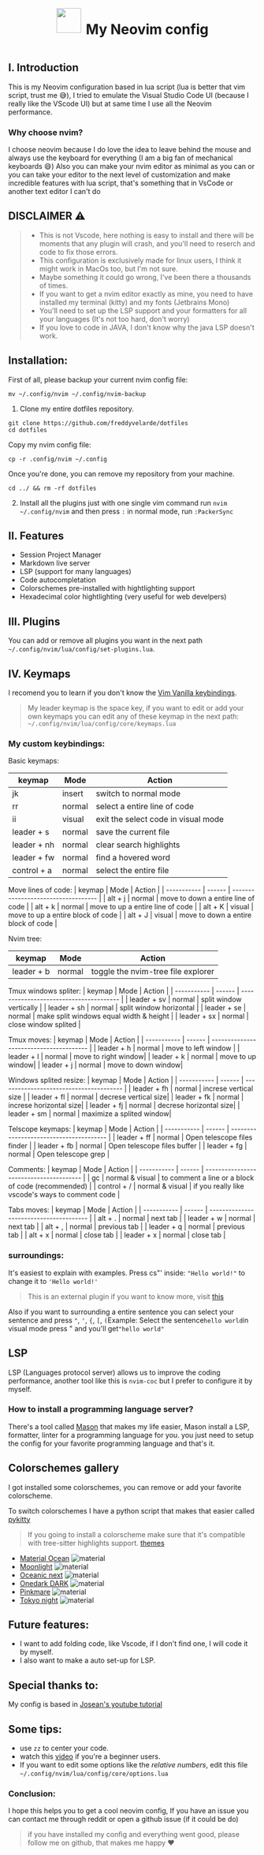 <div style="display: flex; justify-content: center; align-items: center">
  <img src="../../.screenshots/nvim-gallery/nvim-logo.png" width="50" height="50" style="margin-bottom: 15px; margin-right: 10px "  />
  <h1>My Neovim config</h1>
</div>

<!-- # Neovim config -->
<!--  -->
<!-- ![neovim view](../../.screenshots/nvim-screen1.0.png) -->
<!--  -->
<!-- > colorscheme: moonlight, font: JetBrains Mono -->
<!--  -->
<!-- I used to code in VSCode but I discovered neovim and immediately fell in love. VSCode is a such a good editor, but I felt something was not right, because when I installed some plugins, VSCode was very slow -->
<!--  -->
<!-- I'm trying to set up my neovim editor like an editor very powerfull, something like VSCode. -->
<!--  -->
<!-- I'm using -->
<!-- [packer.nvim](https://github.com/wbthomason/packer.nvim) -->
<!--  -->
<!-- Themes support with tree-sitter syntax hightlighting: -->
<!--  -->
<!-- Extensions for neovim: [Extensions](https://github.com/rockerBOO/awesome-neovim) -->

## I. Introduction

This is my Neovim configuration based in lua script (lua is better that vim script, trust me :sweat_smile:), I tried to emulate the Visual Studio Code UI (because I really like the VScode UI) but at same time I use all the Neovim performance.

### Why choose nvim?

I choose neovim because I do love the idea to leave behind the mouse and always use the keyboard for everything (I am a big fan of mechanical keyboards :smile:)
Also you can make your nvim editor as minimal as you can or you can take your editor to the next level of customization and make incredible features with lua script, that's something that in VsCode or another text editor I can't do

## DISCLAIMER :warning:

> - This is not Vscode, here nothing is easy to install and there will be moments that any plugin will crash, and you'll need to reserch and code to fix those errors.
> - This configuration is exclusively made for linux users, I think it might work in MacOs too, but I'm not sure.
> - Maybe something it could go wrong, I've been there a thousands of times.
> - If you want to get a nvim editor exactly as mine, you need to have installed my terminal (kitty) and my fonts (Jetbrains Mono)
> - You'll need to set up the LSP support and your formatters for all your languages (It's not too hard, don't worry)
> - If you love to code in JAVA, I don't know why the java LSP doesn't work.

## Installation:

First of all, please backup your current nvim config file:

```shell
mv ~/.config/nvim ~/.config/nvim-backup
```

1. Clone my entire dotfiles repository.

```shell
git clone https://github.com/freddyvelarde/dotfiles
cd dotfiles
```

Copy my nvim config file:

```shell
cp -r .config/nvim ~/.config
```

Once you're done, you can remove my repository from your machine.

```shell
cd ../ && rm -rf dotfiles
```

2. Install all the plugins just with one single vim command run `nvim ~/.config/nvim` and then press `:` in normal mode, run `:PackerSync`

## II. Features

- Session Project Manager
- Markdown live server
- LSP (support for many languages)
- Code autocompletation
- Colorschemes pre-installed with hightlighting support
- Hexadecimal color hightlighting (very useful for web develpers)

<!-- A. Built-in packages and commands -->
<!-- B. Modal interface -->
<!-- C. Customizable UI -->
<!-- D. Integration with plugins -->
<!-- E. Cross-platform compatibility -->
<!--  -->

## III. Plugins

You can add or remove all plugins you want in the next path `~/.config/nvim/lua/config/set-plugins.lua`.

<!-- A. Popular plugins -->
<!-- B. How to install plugins -->
<!-- C. How to manage plugins -->
<!--  -->

## IV. Keymaps

I recomend you to learn if you don't know the [Vim Vanilla keybindings](https://gist.github.com/hansrajdas/6520d74ac3251552e66a76f2f32b4bdd).

> My leader keymap is the space key, if you want to edit or add your own keymaps you can edit any of these keymap in the next path: `~/.config/nvim/lua/config/core/keymaps.lua`

### My custom keybindings:

Basic keymaps:

| keymap      | Mode   | Action                              |
| ----------- | ------ | ----------------------------------- |
| jk          | insert | switch to normal mode               |
| rr          | normal | select a entire line of code        |
| ii          | visual | exit the select code in visual mode |
| leader + s  | normal | save the current file               |
| leader + nh | normal | clear search highlights             |
| leader + fw | normal | find a hovered word                 |
| control + a | normal | select the entire file              |

Move lines of code:
| keymap | Mode | Action |
| ----------- | ------ | ----------------------------------- |
| alt + j | normal | move to down a entire line of code |
| alt + k | normal | move to up a entire line of code |
| alt + K | visual | move to up a entire block of code |
| alt + J | visual | move to down a entire block of code |

Nvim tree:

| keymap     | Mode   | Action                             |
| ---------- | ------ | ---------------------------------- |
| leader + b | normal | toggle the nvim-tree file explorer |

Tmux windows spliter:
| keymap | Mode | Action |
| ----------- | ------ | --------------------------------------- |
| leader + sv | normal | split window vertically |
| leader + sh | normal | split window horizontal |
| leader + se | normal | make split windows equal width & height |
| leader + sx | normal | close window splited |

Tmux moves:
| keymap | Mode | Action |
| ----------- | ------ | --------------------------------------- |
| leader + h | normal | move to left window |
| leader + l | normal | move to right window|
| leader + k | normal | move to up window|
| leader + j | normal | move to down window|

Windows splited resize:
| keymap | Mode | Action |
| ----------- | ------ | --------------------------------------- |
| leader + fh | normal | increse vertical size |
| leader + fl | normal | decrese vertical size|
| leader + fk | normal | increse horizontal size|
| leader + fj | normal | decrese horizontal size|
| leader + sm | normal | maximize a splited window|

Telscope keymaps:
| keymap | Mode | Action |
| ----------- | ------ | --------------------------------------- |
| leader + ff | normal | Open telescope files finder |
| leader + fb | normal | Open telescope files buffer |
| leader + fg | normal | Open telescope grep |

Comments:
| keymap | Mode | Action |
| ----------- | ------ | --------------------------------------- |
| gc | normal & visual | to comment a line or a block of code (recommended) |
| control + / | normal & visual | if you really like vscode's ways to comment code |

Tabs moves:
| keymap | Mode | Action |
| ----------- | ------ | --------------------------------------- |
| alt + . | normal | next tab |
| leader + w | normal | next tab |
| alt + , | normal | previous tab |
| leader + q | normal | previous tab |
| alt + x | normal | close tab |
| leader + x | normal | close tab |

### surroundings:

It's easiest to explain with examples. Press cs"' inside:
`"Hello world!"` to change it to `'Hello world!'`

> This is an external plugin if you want to know more, visit [this](https://github.com/tpope/vim-surround)

Also if you want to surrounding a entire sentence you can select your sentence and press `"`, `'`, `{`, `[`, `(`Example: Select the sentence`hello world`in visual mode press " and you'll get`"hello world"`

## LSP

LSP (Languages protocol server) allows us to improve the coding performance, another tool like this is `nvim-coc` but I prefer to configure it by myself.

### How to install a programming language server?

There's a tool called [Mason](https://github.com/williamboman/mason-lspconfig.nvim) that makes my life easier, Mason install a LSP, formatter, linter for a programming language for you.
you just need to setup the config for your favorite programming language and that's it.

## Colorschemes gallery

I got installed some colorschemes, you can remove or add your favorite colorscheme.

To switch colorschemes I have a python script that makes that easier called [pykitty](https://github.com/freddyvelarde/pykitty)

> If you going to install a colorscheme make sure that it's compatible with tree-sitter highlights support. [themes](https://github.com/nvim-treesitter/nvim-treesitter/wiki/Colorschemes)

- [Material Ocean](https://github.com/marko-cerovac/material.nvim)
  ![material](../../.screenshots/nvim-gallery/colorschemes/material-ocean.png)
- [Moonlight](https://github.com/shaunsingh/moonlight.nvim)
  ![material](../../.screenshots/nvim-gallery/colorschemes/moonlight.png)
- [Oceanic next](https://github.com/mhartington/oceanic-next)
  ![material](../../.screenshots/nvim-gallery/colorschemes/oceanic.png)
- [Onedark DARK](https://github.com/olimorris/onedarkpro.nvim)
  ![material](../../.screenshots/nvim-gallery/colorschemes/onedark.png)
- [Pinkmare](https://github.com/Matsuuu/pinkmare)
  ![material](../../.screenshots/nvim-gallery/colorschemes/pinkmare.png)
- [Tokyo night](https://github.com/folke/tokyonight.nvim)
  ![material](../../.screenshots/nvim-gallery/colorschemes/tokyo.png)

## Future features:

- I want to add folding code, like Vscode, if I don't find one, I will code it by myself.
- I also want to make a auto set-up for LSP.

## Special thanks to:

My config is based in [Josean's youtube tutorial](https://www.youtube.com/watch?v=vdn_pKJUda8&t=3659s)

## Some tips:

- use `zz` to center your code.
- watch this [video](https://www.youtube.com/watch?v=o4X8GU7CCSU&t=171s) if you're a beginner users.
- If you want to edit some options like the _relative numbers_, edit this file `~/.config/nvim/lua/config/core/options.lua`

### Conclusion:

I hope this helps you to get a cool neovim config, If you have an issue you can contact me through reddit or open a github issue (if it could be do)

> if you have installed my config and everything went good, please follow me on github, that makes me happy :heart:

<!-- A. Default keybindings -->
<!-- B. How to customize keybindings -->
<!-- C. Keymaps for plugins -->
<!--  -->
<!-- V. Getting Started -->
<!-- A. Installation -->
<!-- B. Basic usage -->
<!-- C. Configuration -->
<!--  -->
<!-- VI. Conclusion -->
<!-- A. Summary of features -->
<!-- B. Comparison with other editors -->
<!-- C. Final thoughts -->
